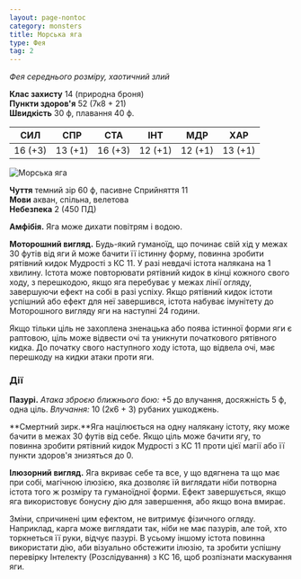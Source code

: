 ```yaml
---
layout: page-nontoc
category: monsters
title: Морська яга
type: Фея
tag: 2
---
```


_Фея середнього розміру, хаотичний злий_

**Клас захисту** 14 (природна броня)    
**Пункти здоров'я** 52 (7к8 + 21)    
**Швидкість** 30 ф, плавання 40 ф.

| СИЛ     | СПР     | СТА     | ІНТ     | МДР     | ХАР     |
| ------- | ------- | ------- | ------- | ------- | ------- |
| 16 (+3) | 13 (+1) | 16 (+3) | 12 (+1) | 12 (+1) | 13 (+1) |

![Морська яга](https://www.dndbeyond.com/avatars/thumbnails/30788/627/1000/1000/638062177807075725.png)

**Чуття** темний зір 60 ф, пасивне Сприйняття 11    
**Мови** акван, спільна, велетова    
**Небезпека** 2 (450 ПД)

**Амфібія.** Яга може дихати повітрям і водою.    

**Моторошний вигляд.** Будь-який гуманоїд, що починає свій хід у межах 30 футів від яги й може бачити її істинну форму, повинна зробити рятівний кидок Мудрості з КС 11. У разі невдачі істота налякана на 1 хвилину. Істота може повторювати рятівний кидок в кінці кожного свого ходу, з перешкодою, якщо яга перебуває у межах лінії огляду, завершуючи ефект на собі в разі успіху. Якщо рятівний кидок істоти успішний або ефект для неї завершився, істота набуває імунітету до Моторошного вигляду яги на наступні 24 години.  

Якщо тільки ціль не захоплена зненацька або поява істинної форми яги є раптовою, ціль може відвести очі та уникнути початкового рятівного кидка. До початку свого наступного ходу істота, що відвела очі, має перешкоду на кидки атаки проти яги.

### Дії
**Пазурі.** _Атака зброєю ближнього бою:_ +5 до влучання, досяжність 5 ф, одна ціль. _Влучання:_ 10 (2к6 + 3) рубаних ушкоджень.    

**Смертний зирк.**Яга націлюється на одну налякану істоту, яку може бачити в межах 30 футів від себе. Якщо ціль може бачити ягу, то повинна зробити рятівний кидок Мудрості з КС 11 проти цієї магії або її пункти здоров'я знизяться до 0.    

**Ілюзорний вигляд.** Яга вкриває себе та все, у що вдягнена та що має при собі, магічною ілюзією, яка дозволяє їй виглядати ніби потворна істота того ж розміру та гуманоїдної форми. Ефект завершується, якщо яга використовує бонусну дію для завершення, або якщо вона вмирає.    

Зміни, спричинені цим ефектом, не витримує фізичного огляду. Наприклад, карга може виглядати так, ніби не має пазурів, але той, хто торкнеться її руки, відчує пазурі. В усьому іншому істота повинна використати дію, аби візуально обстежити ілюзію, та зробити успішну перевірку Інтелекту (Розслідування) з КС 16, щоб розпізнати маскування яги.
